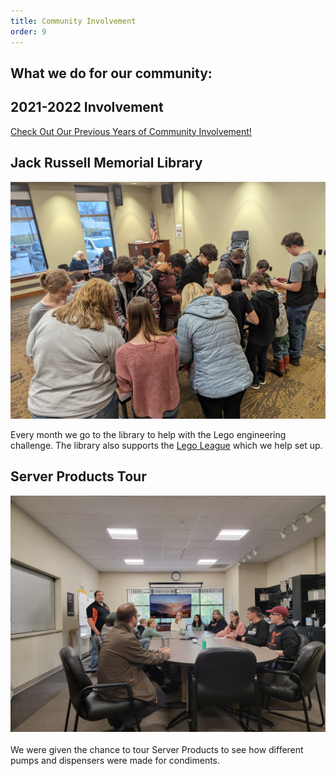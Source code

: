 ```yaml
---
title: Community Involvement
order: 9
---
```

## What we do for our community:

## 2021-2022 Involvement
[Check Out Our Previous Years of Community Involvement!](communityInvolvement2021-2022.md)

## Jack Russell Memorial Library
<div class="container-fluid px-0">
    <div class="row">
        <div class="col-12">
            <img src="/images/Community_Involvement_Lego.jpg" class="img-fluid  w-100" />
        </div>
    </div>
</div> 

 Every month we go to the library to help with the Lego engineering challenge. The library also supports the [Lego League](fll.md) which we help set up.

## Server Products Tour
<div class="container-fluid px-0">
    <div class="row">
        <div class="col-12">
            <img src="/images/Server_Products_Tour.jpg" class="img-fluid  w-100" />
        </div>
    </div>
</div> 
<br> We were given the chance to tour Server Products to see how different pumps and dispensers were made for condiments.
